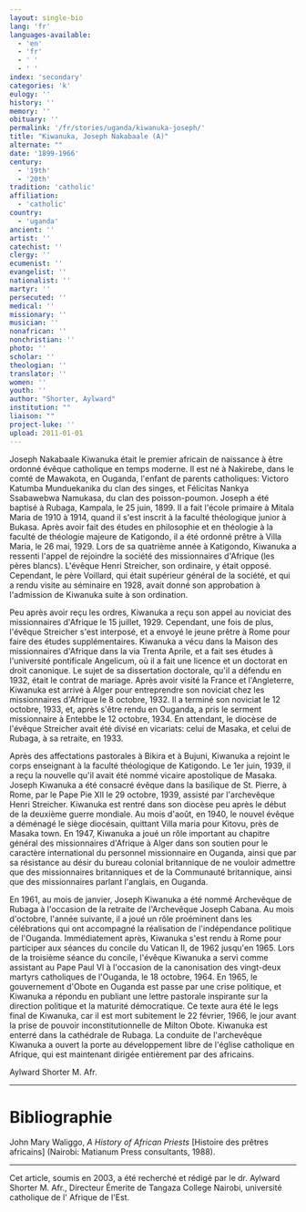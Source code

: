 ```yaml
---
layout: single-bio
lang: 'fr'
languages-available:
  - 'en'
  - 'fr'
  - ' '
  - ' '
index: 'secondary'
categories: 'k'
eulogy: ''
history: ''
memory: ''
obituary: ''
permalink: '/fr/stories/uganda/kiwanuka-joseph/'
title: "Kiwanuka, Joseph Nakabaale (A)"
alternate: ""
date: '1899-1966'
century:
  - '19th'
  - '20th'
tradition: 'catholic'
affiliation:
  - 'catholic'
country:
  - 'uganda'
ancient: ''
artist: ''
catechist: ''
clergy: ''
ecumenist: ''
evangelist: ''
nationalist: ''
martyr: ''
persecuted: ''
medical: ''
missionary: ''
musician: ''
nonafrican: ''
nonchristian: ''
photo: ''
scholar: ''
theologian: ''
translator: ''
women: ''
youth: ''
author: "Shorter, Aylward"
institution: ""
liaison: ""
project-luke: ''
upload: 2011-01-01
---
```




Joseph Nakabaale Kiwanuka était le premier africain de naissance à être ordonné évêque catholique en temps moderne. Il est né à Nakirebe, dans le comté de Mawakota, en Ouganda, l'enfant de parents catholiques: Victoro Katumba Munduekanika du clan des singes, et Félicitas Nankya Ssabawebwa Namukasa, du clan des poisson-poumon. Joseph a été baptisé à Rubaga, Kampala, le 25 juin, 1899. Il a fait l'école primaire à Mitala Maria de 1910 à 1914, quand il s'est inscrit à la faculté théologique junior à Bukasa. Après avoir fait des études en philosophie et en théologie à la faculté de théologie majeure de Katigondo, il a été ordonné prêtre à Villa Maria, le 26 mai, 1929. Lors de sa quatrième année à Katigondo, Kiwanuka a ressenti l'appel de rejoindre la société des missionnaires d'Afrique (les pères blancs). L'évêque Henri Streicher, son ordinaire, y était opposé. Cependant, le père Voillard, qui était supérieur général de la société, et qui a rendu visite au séminaire en 1928, avait donné son approbation à l'admission de Kiwanuka suite à son ordination.

Peu après avoir reçu les ordres, Kiwanuka a reçu son appel au noviciat des missionnaires d'Afrique le 15 juillet, 1929.  Cependant, une fois de plus, l'évêque Streicher s'est interposé, et a envoyé le jeune prêtre à Rome pour faire des études supplémentaires. Kiwanuka a vécu dans la Maison des missionnaires d'Afrique dans la via Trenta Aprile, et a fait ses études à l'université pontificale Angelicum, où il a fait une licence et un doctorat en droit canonique. Le sujet de sa dissertation doctorale, qu'il a défendu en 1932, était le contrat de mariage. Après avoir visité la France et l'Angleterre, Kiwanuka est arrivé à Alger pour entreprendre son noviciat chez les missionnaires d'Afrique le 8 octobre, 1932. Il a terminé son noviciat le 12 octobre, 1933, et, après s'être rendu en Ouganda, a pris le serment missionnaire à Entebbe le 12 octobre, 1934. En attendant, le diocèse de l'évêque Streicher avait été divisé en vicariats: celui de Masaka, et celui de Rubaga, à sa retraite, en 1933.

Après des affectations pastorales à Bikira et à Bujuni, Kiwanuka a rejoint le corps enseignant à la faculté théologique de Katigondo. Le 1er juin, 1939, il a reçu la nouvelle qu'il avait été nommé vicaire apostolique de Masaka. Joseph Kiwanuka a été consacré évêque dans la basilique de St. Pierre, à Rome, par le Pape Pie XII le 29 octobre, 1939, assisté par l'archevêque Henri Streicher. Kiwanuka est rentré dans son diocèse peu après le début de la deuxième guerre mondiale. Au mois d'août, en 1940, le nouvel évêque a déménagé le siège diocésain, quittant Villa maria pour Kitovu, près de Masaka town. En 1947, Kiwanuka a joué un rôle important au chapitre général des missionnaires d'Afrique à Alger dans son soutien pour le caractère international du personnel missionnaire en Ouganda, ainsi que par sa résistance au désir du bureau colonial britannique de ne vouloir admettre que des missionnaires britanniques et de la Communauté britannique, ainsi que des missionnaires parlant l'anglais, en Ouganda.

En 1961, au mois de janvier, Joseph Kiwanuka a été nommé Archevêque de Rubaga à l'occasion de la retraite de l'Archevêque Joseph Cabana. Au mois d'octobre, l'année suivante, il a joué un rôle proéminent dans les célébrations qui ont accompagné la réalisation de l'indépendance politique de l'Ouganda. Immédiatement après, Kiwanuka s'est rendu à Rome pour participer aux séances du concile du Vatican II, de 1962 jusqu'en 1965. Lors de la troisième séance du concile, l'évêque Kiwanuka a servi comme assistant au Pape Paul VI à l'occasion de la canonisation des vingt-deux martyrs catholiques de l'Ouganda, le 18 octobre, 1964. En 1965, le gouvernement d'Obote en Ouganda est passe par une crise politique, et Kiwanuka a répondu en publiant une lettre pastorale inspirante sur la direction politique et la maturité démocratique. Ce texte aura été le legs final de Kiwanuka, car il est mort subitement le 22 février, 1966, le jour avant la prise de pouvoir inconstitutionnelle de Milton Obote. Kiwanuka est enterré dans la cathédrale de Rubaga. La conduite de l'archevêque Kiwanuka a ouvert la porte au développement libre de l'église catholique en Afrique, qui est maintenant dirigée entièrement par des africains.

Aylward Shorter M. Afr.

---

# Bibliographie

John Mary Waliggo, *A History of African Priests* [Histoire des prêtres africains] (Nairobi: Matianum Press consultants, 1988).

---

Cet article, soumis en 2003, a été recherché et rédigé par le dr. Aylward Shorter M. Afr., Directeur Émerite de Tangaza College Nairobi, université catholique de l' Afrique de l'Est.